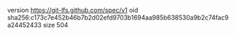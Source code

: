 version https://git-lfs.github.com/spec/v1
oid sha256:c173c7e452b46b7b2d02efd9703b1694aa985b638530a9b2c74fac9a24452433
size 504
